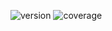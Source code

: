 ![version](https://img.shields.io/badge/version-0.2.0-blue)
![coverage](https://img.shields.io/codecov/c/github/dagousket/abloc)

